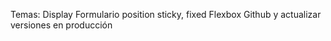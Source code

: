 Temas: 
Display
Formulario
position sticky, fixed
Flexbox
Github y actualizar versiones en producción
